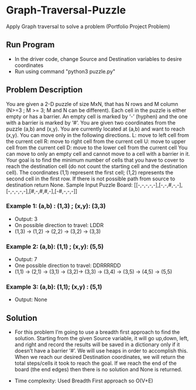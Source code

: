 # Graph-Traversal-Puzzle
Apply Graph traversal to solve a problem (Portfolio Project Problem)

## Run Program
- In the driver code, change Source and Destination variables to desire coordinates
- Run using command "python3 puzzle.py"

## Problem Description
You are given a 2-D puzzle of size MxN, that has N rows and M column (N>=3 ; M >= 3; M 
and N can be different). Each cell in the puzzle is either empty or has a barrier. An empty cell 
is marked by ‘-’ (hyphen) and the one with a barrier is marked by ‘#’. You are given two 
coordinates from the puzzle (a,b) and (x,y). You are currently located at (a,b) and want to 
reach (x,y). You can move only in the following directions.
L: move to left cell from the current cell
R: move to right cell from the current cell
U: move to upper cell from the current cell
D: move to the lower cell from the current cell
You can move to only an empty cell and cannot move to a cell with a barrier in it. Your goal 
is to find the minimum number of cells that you have to cover to reach the destination cell 
(do not count the starting cell and the destination cell). The coordinates (1,1) represent the 
first cell; (1,2) represents the second cell in the first row. If there is not possible path from 
source to destination return None.
Sample Input Puzzle Board: [[-,-,-,-,-],[-,-,#,-,-],[-,-,-,-,-],[#,-,#,#,-],[-#,-,-,-]]


### Example 1: (a,b) : (1,3) ; (x,y): (3,3)
- Output: 3
- On possible direction to travel: LDDR
- (1,3) -> (1,2) -> (2,2) -> (3,2) -> (3,3)

### Example 2: (a,b): (1,1) ; (x,y): (5,5)
- Output: 7
- One possible direction to travel: DDRRRRDD
- (1,1) -> (2,1) -> (3,1) -> (3,2)-> (3,3) -> (3,4) -> (3,5) -> (4,5) -> (5,5)

### Example 3: (a,b): (1,1); (x,y) : (5,1)
- Output: None

## Solution
- For this problem I’m going to use a breadth first approach to find the solution. Starting from the given Source
variable, it will go up,down, left, and right and record the results will be saved in a
dictionary only if it doesn’t have a barrier ‘#’. We will use heaps in order to
accomplish this. When we reach our desired Destination coordinates, we will
return the total steps/cells it took to reach the goal. If we reach the end of the
board (the end edges) then there is no solution and None is returned.

- Time complexity: Used Breadth First approach so O(V+E)
